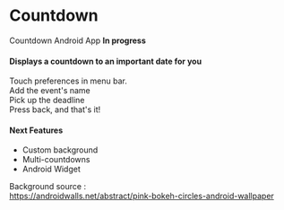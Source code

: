 # Countdown
Countdown Android App
<strong>In progress</strong>

<h4>Displays a countdown to an important date for you</h4>
Touch preferences in menu bar.
<br>
Add the event's name
<br>
Pick up the deadline
<br>
Press back, and that's it!
<br>

<h4>Next Features</h4>
<ul>
  <li>Custom background</li>
  <li>Multi-countdowns</li>
  <li>Android Widget</li>
</ul>

Background source :
<br>
<a href="https://androidwalls.net/abstract/pink-bokeh-circles-android-wallpaper">https://androidwalls.net/abstract/pink-bokeh-circles-android-wallpaper</a>

